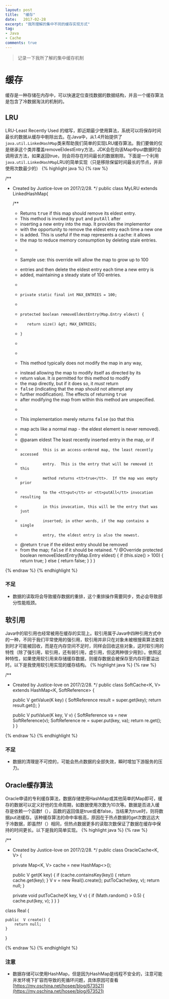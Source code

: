 ```yaml
---
layout: post
title:  "缓存"
date:   2017-02-28
excerpt: "我所理解的集中不同的缓存实现方式"
tag:
- Java
- Cache
comments: true
---
```


> 记录一下我所了解的集中缓存机制

# 缓存
缓存是一种存储在内存中，可以快速定位查找数据的数据结构，并且一个缓存算法是包含了冷数据淘汰的机制的。

## LRU
LRU-Least Recently Used 的缩写，即近期最少使用算法，系统可以将保存时间最长的数据从缓存中剔除出去。在Java中，从1.4开始提供了```java.util.LinkedHashMap```类来帮助我们简单的实现LRU缓存算法。我们要做的仅是继承这个类并覆盖removeEldestEntry方法，JDK会在向该Map中put数据时会调用该方法，如果返回true，则会将存在时间最长的数据剔除。下面是一个利用```java.util.LinkedHashMap```LRU的简单实现（只是移除保留时间最长的节点，并非使用次数最少的）
{% highlight java %}
{% raw %}

/**
 * Created by Justice-love on 2017/2/28.
 */
public class MyLRU extends LinkedHashMap{

    /**
     * Returns <tt>true</tt> if this map should remove its eldest entry.
     * This method is invoked by <tt>put</tt> and <tt>putAll</tt> after
     * inserting a new entry into the map.  It provides the implementor
     * with the opportunity to remove the eldest entry each time a new one
     * is added.  This is useful if the map represents a cache: it allows
     * the map to reduce memory consumption by deleting stale entries.
     * <p>
     * <p>Sample use: this override will allow the map to grow up to 100
     * entries and then delete the eldest entry each time a new entry is
     * added, maintaining a steady state of 100 entries.
     * <pre>
     *     private static final int MAX_ENTRIES = 100;
     *
     *     protected boolean removeEldestEntry(Map.Entry eldest) {
     *        return size() &gt; MAX_ENTRIES;
     *     }
     * </pre>
     * <p>
     * <p>This method typically does not modify the map in any way,
     * instead allowing the map to modify itself as directed by its
     * return value.  It <i>is</i> permitted for this method to modify
     * the map directly, but if it does so, it <i>must</i> return
     * <tt>false</tt> (indicating that the map should not attempt any
     * further modification).  The effects of returning <tt>true</tt>
     * after modifying the map from within this method are unspecified.
     * <p>
     * <p>This implementation merely returns <tt>false</tt> (so that this
     * map acts like a normal map - the eldest element is never removed).
     *
     * @param eldest The least recently inserted entry in the map, or if
     *               this is an access-ordered map, the least recently accessed
     *               entry.  This is the entry that will be removed it this
     *               method returns <tt>true</tt>.  If the map was empty prior
     *               to the <tt>put</tt> or <tt>putAll</tt> invocation resulting
     *               in this invocation, this will be the entry that was just
     *               inserted; in other words, if the map contains a single
     *               entry, the eldest entry is also the newest.
     * @return <tt>true</tt> if the eldest entry should be removed
     * from the map; <tt>false</tt> if it should be retained.
     */
    @Override
    protected boolean removeEldestEntry(Map.Entry eldest) {
        if (this.size() > 100) {
            return true;
        } else {
            return false;
        }
    }
}

{% endraw %}
{% endhighlight %}

### 不足
* 数据的读取将会导致缓存数据的重排，这个重排操作需要同步，势必会导致部分性能瓶颈。

## 软引用
Java中的软引用也经常被用在缓存的实现上。软引用属于Java中四种引用方式中的一种，不同于我们平常使用的强引用，软引用并非只在对象未被根搜索算法查找到时才可能被回收，而是在内存空间不足时，同样会回收这些对象，这时软引用的特性（除了强引用，软引用，还有弱引用，虚引用，但这两种很少用到）。依照这种特性，如果使用软引用来存储缓存数据，则缓存数据会被保存至内存将要溢出时。以下是我使用软引用实现的缓存结构。
{% highlight java %}
{% raw %}

/**
 * Created by Justice-love on 2017/2/28.
 */
public class SoftCache<K, V> extends HashMap<K, SoftReference<V>> {

    public V getValue(K key) {
        SoftReference<V> result =  super.get(key);
        return result.get();
    }

    public V putValue(K key, V v) {
        SoftReference<V> va = new SoftReference<V>(v);
        SoftReference<V> re = super.put(key, va);
        return re.get();
    }
}

{% endraw %}
{% endhighlight %}

### 不足
* 数据的清理是不可控的，可能会热点数据的全部失效，瞬时增加下游服务的压力。

## Oracle缓存算法
Oracle申请的专利缓存算法，数据存储使用HashMap或其他简单的Map即可，缓存的数据可以定义好他的生命周期，如数据使用次数为10次等。数据是否进入缓存是依赖一个函数f（），函数的返回值是true或者false，当结果为true时，则将数据put进缓存。该种缓存算法的命中率极高，原因在于热点数据的get次数远远大于冷数据，即虽然f（）相同，但热点数据更多的读取次数保证了数据在缓存中保持的时间更长。以下是我的简单实现。
{% highlight java %}
{% raw %}

/**
 * Created by Justice-love on 2017/2/28.
 */
public class OracleCache<K, V> {

    private Map<K, V> cache = new HashMap<>();

    public V get(K key) {
        if (cache.containsKey(key)) {
            return cache.get(key);
        }
        V v = new Real<V>().create();
        putToCache(key, v);
        return null;
    }

    private void putToCache(K key, V v) {
        if (Math.random() > 0.5) {
            cache.put(key, v);
        }
    }
}

class Real<V> {

    public  V create() {
        return null;
    }
}

{% endraw %}
{% endhighlight %}

### 注意
* 数据存储可以使用HashMap，但是因为HashMap是线程不安全的，注意可能并发环境下扩容而导致的死循环问题，具体原因可查看[https://my.oschina.net/hosee/blog/673521](https://my.oschina.net/hosee/blog/673521)
